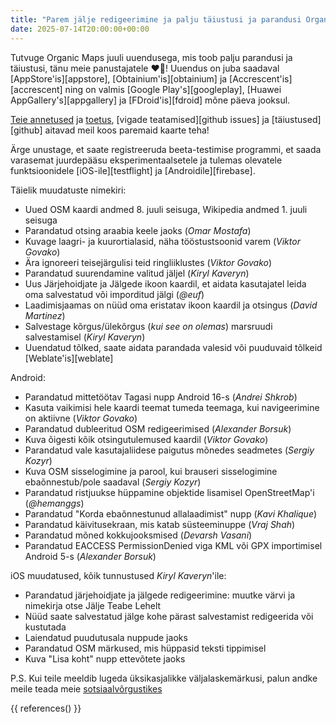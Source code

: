 ```yaml
---
title: "Parem jälje redigeerimine ja palju täiustusi ja parandusi Organic Maps juuli 2025 uuenduses"
date: 2025-07-14T20:00:00+00:00
---
```


Tutvuge Organic Maps juuli uuendusega, mis toob palju parandusi ja täiustusi, tänu meie panustajatele ❤️💪! Uuendus on juba saadaval [AppStore'is][appstore], [Obtainium'is][obtainium] ja [Accrescent'is][accrescent] ning on valmis [Google Play's][googleplay], [Huawei AppGallery's][appgallery] ja [FDroid'is][fdroid] mõne päeva jooksul.

[Teie annetused](@/donate/index.et.md) ja [toetus](@/contribute/index.et.md), [vigade teatamised][github issues] ja [täiustused][github] aitavad meil koos paremaid kaarte teha!

Ärge unustage, et saate registreeruda beeta-testimise programmi, et saada varasemat juurdepääsu eksperimentaalsetele ja tulemas olevatele funktsioonidele [iOS-ile][testflight] ja [Androidile][firebase].

Täielik muudatuste nimekiri:
- Uued OSM kaardi andmed 8. juuli seisuga, Wikipedia andmed 1. juuli seisuga
- Parandatud otsing araabia keele jaoks (_Omar Mostafa_)
- Kuvage laagri- ja kuurortialasid, näha tööstustsoonid varem (_Viktor Govako_)
- Ära ignoreeri teisejärgulisi teid ringliiklustes (_Viktor Govako_)
- Parandatud suurendamine valitud jäljel (_Kiryl Kaveryn_)
- Uus Järjehoidjate ja Jälgede ikoon kaardil, et aidata kasutajatel leida oma salvestatud või imporditud jälgi (_@euf_)
- Laadimisjaamas on nüüd oma eristatav ikoon kaardil ja otsingus (_David Martinez_)
- Salvestage kõrgus/ülekõrgus (_kui see on olemas_) marsruudi salvestamisel (_Kiryl Kaveryn_)
- Uuendatud tõlked, saate aidata parandada valesid või puuduvaid tõlkeid [Weblate'is][weblate]

Android:
- Parandatud mittetöötav Tagasi nupp Android 16-s (_Andrei Shkrob_)
- Kasuta vaikimisi hele kaardi teemat tumeda teemaga, kui navigeerimine on aktiivne (_Viktor Govako_)
- Parandatud dubleeritud OSM redigeerimised (_Alexander Borsuk_)
- Kuva õigesti kõik otsingutulemused kaardil (_Viktor Govako_)
- Parandatud vale kasutajaliidese paigutus mõnedes seadmetes (_Sergiy Kozyr_)
- Kuva OSM sisselogimine ja parool, kui brauseri sisselogimine ebaõnnestub/pole saadaval (_Sergiy Kozyr_)
- Parandatud ristjuukse hüppamine objektide lisamisel OpenStreetMap'i (_@hemanggs_)
- Parandatud "Korda ebaõnnestunud allalaadimist" nupp (_Kavi Khalique_)
- Parandatud käivitusekraan, mis katab süsteeminuppe (_Vraj Shah_)
- Parandatud mõned kokkujooksmised (_Devarsh Vasani_)
- Parandatud EACCESS PermissionDenied viga KML või GPX importimisel Android 5-s (_Alexander Borsuk_)

iOS muudatused, kõik tunnustused _Kiryl Kaveryn_'ile:
- Parandatud järjehoidjate ja jälgede redigeerimine: muutke värvi ja nimekirja otse Jälje Teabe Lehelt
- Nüüd saate salvestatud jälge kohe pärast salvestamist redigeerida või kustutada
- Laiendatud puudutusala nuppude jaoks
- Parandatud OSM märkused, mis hüppasid teksti tippimisel
- Kuva "Lisa koht" nupp ettevõtete jaoks

P.S. Kui teile meeldib lugeda üksikasjalikke väljalaskemärkusi, palun andke meile teada meie [sotsiaalvõrgustikes](/et/#kogukond)

{{ references() }}
